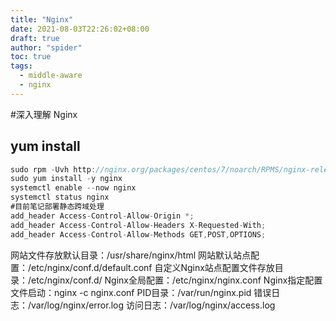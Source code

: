 ```yaml
---
title: "Nginx"
date: 2021-08-03T22:26:02+08:00
draft: true
author: "spider"
toc: true
tags:
  - middle-aware
  - nginx
---
```

#深入理解 Nginx

## yum install

```javascript
sudo rpm -Uvh http://nginx.org/packages/centos/7/noarch/RPMS/nginx-release-centos-7-0.el7.ngx.noarch.rpm
sudo yum install -y nginx
systemctl enable --now nginx
systemctl status nginx
#目前笔记部署静态跨域处理
add_header Access-Control-Allow-Origin *;
add_header Access-Control-Allow-Headers X-Requested-With;
add_header Access-Control-Allow-Methods GET,POST,OPTIONS;
```

网站文件存放默认目录：/usr/share/nginx/html
网站默认站点配置：/etc/nginx/conf.d/default.conf
自定义Nginx站点配置文件存放目录：/etc/nginx/conf.d/
Nginx全局配置：/etc/nginx/nginx.conf
Nginx指定配置文件启动：nginx -c nginx.conf
PID目录：/var/run/nginx.pid
错误日志：/var/log/nginx/error.log
访问日志：/var/log/nginx/access.log
